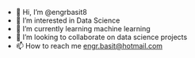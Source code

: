 - 👋 Hi, I’m @engrbasit8
- 👀 I’m interested in Data Science 
- 🌱 I’m currently learning machine learning 
- 💞️ I’m looking to collaborate on data science projects 
- 📫 How to reach me engr.basit@hotmail.com

<!---
engrbasit8/engrbasit8 is a ✨ special ✨ repository because its `README.md` (this file) appears on your GitHub profile.
You can click the Preview link to take a look at your changes.
--->
